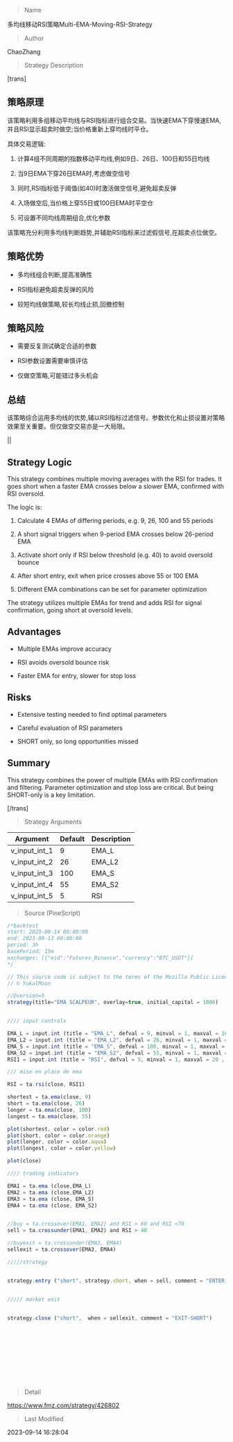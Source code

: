 
> Name

多均线移动RSI策略Multi-EMA-Moving-RSI-Strategy

> Author

ChaoZhang

> Strategy Description


[trans]

## 策略原理

该策略利用多组移动平均线与RSI指标进行组合交易。当快速EMA下穿慢速EMA,并且RSI显示超卖时做空;当价格重新上穿均线时平仓。

具体交易逻辑:

1. 计算4组不同周期的指数移动平均线,例如9日、26日、100日和55日均线

2. 当9日EMA下穿26日EMA时,考虑做空信号

3. 同时,RSI指标低于阈值(如40)时激活做空信号,避免超卖反弹

4. 入场做空后,当价格上穿55日或100日EMA时平空仓

5. 可设置不同均线周期组合,优化参数

该策略充分利用多均线判断趋势,并辅助RSI指标来过滤假信号,在超卖点位做空。

## 策略优势 

- 多均线组合判断,提高准确性

- RSI指标避免超卖反弹的风险

- 较短均线做策略,较长均线止损,回撤控制

## 策略风险

- 需要反复测试确定合适的参数

- RSI参数设置需要审慎评估

- 仅做空策略,可能错过多头机会

## 总结

该策略综合运用多均线的优势,辅以RSI指标过滤信号。参数优化和止损设置对策略效果至关重要。但仅做空交易亦是一大局限。

||

## Strategy Logic

This strategy combines multiple moving averages with the RSI for trades. It goes short when a faster EMA crosses below a slower EMA, confirmed with RSI oversold.

The logic is:

1. Calculate 4 EMAs of differing periods, e.g. 9, 26, 100 and 55 periods

2. A short signal triggers when 9-period EMA crosses below 26-period EMA

3. Activate short only if RSI below threshold (e.g. 40) to avoid oversold bounce

4. After short entry, exit when price crosses above 55 or 100 EMA 

5. Different EMA combinations can be set for parameter optimization

The strategy utilizes multiple EMAs for trend and adds RSI for signal confirmation, going short at oversold levels. 

## Advantages

- Multiple EMAs improve accuracy 

- RSI avoids oversold bounce risk

- Faster EMA for entry, slower for stop loss

## Risks

- Extensive testing needed to find optimal parameters

- Careful evaluation of RSI parameters 

- SHORT only, so long opportunities missed

## Summary

This strategy combines the power of multiple EMAs with RSI confirmation and filtering. Parameter optimization and stop loss are critical. But being SHORT-only is a key limitation.

[/trans]

> Strategy Arguments



|Argument|Default|Description|
|----|----|----|
|v_input_int_1|9|EMA_L|
|v_input_int_2|26|EMA_L2|
|v_input_int_3|100|EMA_S|
|v_input_int_4|55|EMA_S2|
|v_input_int_5|5|RSI|


> Source (PineScript)

``` javascript
/*backtest
start: 2023-08-14 00:00:00
end: 2023-09-13 00:00:00
period: 3h
basePeriod: 15m
exchanges: [{"eid":"Futures_Binance","currency":"BTC_USDT"}]
*/

// This source code is subject to the terms of the Mozilla Public License 2.0 at https://mozilla.org/MPL/2.0/
// © YukalMoon

//@version=5
strategy(title="EMA SCALPEUR", overlay=true, initial_capital = 1000)


//// input controls

EMA_L = input.int (title = "EMA_L", defval = 9, minval = 1, maxval = 100, step =1)
EMA_L2 = input.int (title = "EMA_L2", defval = 26, minval = 1, maxval = 100, step =1)
EMA_S = input.int (title = "EMA_S", defval = 100, minval = 1, maxval = 100, step =1)
EMA_S2 = input.int (title = "EMA_S2", defval = 55, minval = 1, maxval = 100, step =1)
RSI1 = input.int (title = "RSI", defval = 5, minval = 1, maxval = 20 , step = 1)

/// mise en place de ema

RSI = ta.rsi(close, RSI1)

shortest = ta.ema(close, 9)
short = ta.ema(close, 26)
longer = ta.ema(close, 100)
longest = ta.ema(close, 55)

plot(shortest, color = color.red)
plot(short, color = color.orange)
plot(longer, color = color.aqua)
plot(longest, color = color.yellow)

plot(close)

//// trading indicators

EMA1 = ta.ema (close,EMA_L)
EMA2 = ta.ema (close,EMA_L2)
EMA3 = ta.ema (close, EMA_S)
EMA4 = ta.ema (close, EMA_S2)


//buy = ta.crossover(EMA1, EMA2) and RSI > 60 and RSI <70
sell = ta.crossunder(EMA1, EMA2) and RSI > 40

//buyexit = ta.crossunder(EMA3, EMA4)
sellexit = ta.crossover(EMA3, EMA4)

/////strategy


strategy.entry ("short", strategy.short, when = sell, comment = "ENTER-SHORT")


///// market exit


strategy.close ("short",  when = sellexit, comment = "EXIT-SHORT")












```

> Detail

https://www.fmz.com/strategy/426802

> Last Modified

2023-09-14 16:28:04
